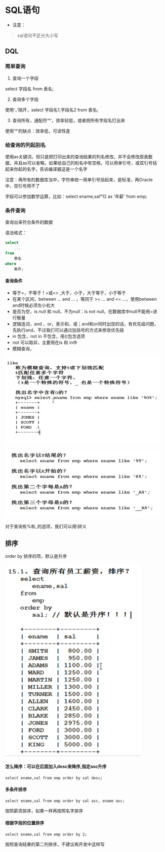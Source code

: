 # SQL语句

* 注意：

> sql语句不区分大小写

## DQL

### 简单查询

1. 查询一个字段

select  字段名 from 表名;

2. 查询多个字段

使用‘，’隔开，select 字段名1,字段名2 from 表名;

3. 查询所有，通配符‘*’，效率较低，或者把所有字段名打出来

使用‘*’的缺点：效率低，可读性差

### 给查询的列起别名

使用as关键词，但只是把打印出来的查询结果的列名修改，并不会修改原表数据，并且as可以省略，如果给自己的别名中有空格，可以用单引号，或双引号括起来你起的名字，告诉编译器这是一个名字

注意：再所有的数据库当中，字符串统一用单引号括起来，是标准，再Oracle中，双引号用不了

字段可以参加数学运算，比如：select ename,sal*12 as '年薪' from emp;

### 条件查询

查询出来符合条件的数据

语法格式：

```sql
select
	...
from 
	表名
where
	条件;
```

#### 查询条件

* 等于=，不等于！=或<> ,大于，小于，大于等于，小于等于
* 在某个区间，between ... and ... ，等同于 >= ... and  <= ...，使用between and时候必须左小右大
* 是否为空，is null 和 null，不为null：is not null，在数据库中null不能用=进行衡量
* 逻辑连词，and ，or，表示和，或；and和or同时出现的话，有优先级问题，先执行and，不过我们可以通过加括号的方式来修改优先级
* in 包含，not in 不包含，用()包含选项
* not 可以取非，主要用在is 和 in中
* 模糊查询，

![1647073340457](img/1647073340457.png)

![1647073407547](img/1647073407547.png)

对于查询有%和_的选项，我们可以用\转义

## 排序

order by 排序的项，默认是升序

![1647073570461](img/1647073570461.png)

#### 怎么降序：可以在后面加入desc来降序,指定asc升序

```mysql
select ename,sal from emp order by sal desc;
```

#### 多条件排序

```mysql
select ename,sal from emp order by sal asc, ename asc;
```

按照薪资排序，如果一样再按照名字排序

#### 根据字段的位置排序

```mysql
select ename,sal from emp order by 2;
```

按照查询结果的第二列排序，不建议再开发中这样写

